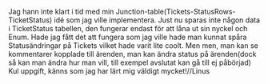 Jag hann inte klart i tid med min Junction-table(Tickets-StatusRows-TicketStatus) idé som jag ville implementera. 
Just nu sparas inte någon data i TicketStatus tabellen, den fungerar endast för att låna ut sin nyckel och Enum.
Hade jag fått det att fungera som jag ville hade man kunnat spåra Statusändringar på Tickets vilket hade varit lite coolt.
Men men, man kan se kommentarer kopplade till ärenden, man kan ändra status på ärenden(dock så kan man ändra hur man vill, till exempel avslutat kan gå till ej påbörjad)
Kul uppgift, känns som jag har lärt mig väldigt mycket!//Linus
